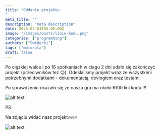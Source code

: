 ```yaml
---
title: "Oddanie projektu
"
meta_title: ""
description: "meta description"
date: 2025-04-01T05:00:00Z
image: "/images/posts/linie-kodu.png"
categories: ["programming"]
authors: ["Świderki"]
tags: ["motorola"]
draft: false
---
```


Po cięzkiej walce i po 16 spotkaniach w ciagu 2 dni udało się zakończyć projekt (przeciwników też 😉). Odesłalismy projekt wraz ze wszystkimi potrzebnymi dodatkami - dokumentacją, devlogiem oraz testami. 

Po sprawdzeniu okazało się że nasza gra ma około 6100 lini kodu !!!

![alt text](/images/posts/linie-kodu.png)

PS

Na zdjęciu widać nasz projekt🔥🔥🔥

![alt text](/images/posts/zaba.png)
